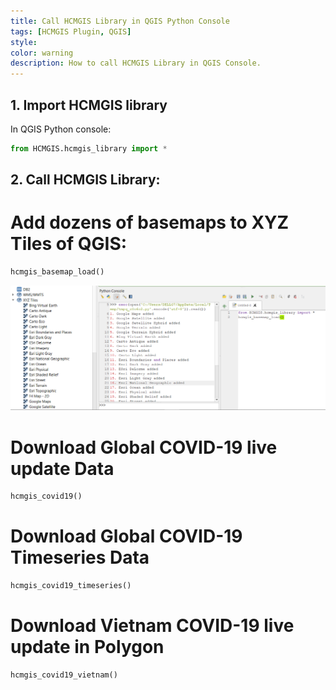 ```yaml
---
title: Call HCMGIS Library in QGIS Python Console
tags: [HCMGIS Plugin, QGIS]
style: 
color: warning
description: How to call HCMGIS Library in QGIS Console.
---
```

## 1. Import HCMGIS library
In QGIS Python console:  

```python
from HCMGIS.hcmgis_library import *
```
## 2. Call HCMGIS Library:
# Add dozens of basemaps to XYZ Tiles of QGIS:
```python
hcmgis_basemap_load()
```
![hcmgis_basemap_load()](/assets/images/posts/2020/HCMGIS/basemap_load.png)

# Download Global COVID-19 live update Data
```python
hcmgis_covid19()
```
# Download Global COVID-19 Timeseries Data
```python
hcmgis_covid19_timeseries()
```
# Download Vietnam COVID-19 live update in Polygon
```python
hcmgis_covid19_vietnam()
```